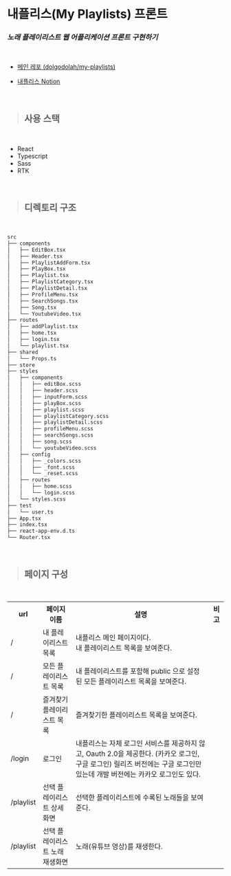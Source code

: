 # **내플리스(My Playlists) 프론트**

### _노래 플레이리스트 웹 어플리케이션 프론트 구현하기_

<br>

- [메인 레포 (dolgodolah/my-playlists)](https://github.com/dolgodolah/my-playlists)

- [내플리스 Notion](https://mirror-oatmeal-27d.notion.site/e534804381b5409ab51b070076202822)

<br>

> ## 사용 스택

<br>

- React
- Typescript
- Sass
- RTK

<br>

> ## 디렉토리 구조

<br>

```bash
src
├── components
│   ├── EditBox.tsx
│   ├── Header.tsx
│   ├── PlaylistAddForm.tsx
│   ├── PlayBox.tsx
│   ├── Playlist.tsx
│   ├── PlaylistCategory.tsx
│   ├── PlaylistDetail.tsx
│   ├── ProfileMenu.tsx
│   ├── SearchSongs.tsx
│   ├── Song.tsx
│   └── YoutubeVideo.tsx
├── routes
│   ├── addPlaylist.tsx
│   ├── home.tsx
│   ├── login.tsx
│   └── playlist.tsx
├── shared
│   └── Props.ts
├── store
├── styles
│   ├── components
│   │   ├── editBox.scss
│   │   ├── header.scss
│   │   ├── inputForm.scss
│   │   ├── playBox.scss
│   │   ├── playlist.scss
│   │   ├── playlistCategory.scss
│   │   ├── playlistDetail.scss
│   │   ├── profileMenu.scss
│   │   ├── searchSongs.scss
│   │   ├── song.scss
│   │   └── youtubeVideo.scss
│   ├── config
│   │   ├── _colors.scss
│   │   ├── _font.scss
│   │   └── _reset.scss
│   ├── routes
│   │   ├── home.scss
│   │   └── login.scss
│   └── styles.scss
├── test
│   └── user.ts
├── App.tsx
├── index.tsx
├── react-app-env.d.ts
└── Router.tsx
```

<br>

> ## 페이지 구성

<br>

<table>
  <th>url</th>
  <th>페이지 이름</th>
  <th>설명</th>
  <th>비고</th>
  <tr>
    <td>/</td>
    <td>내 플레이리스트 목록</td>
    <td>내플리스 메인 페이지이다.<br />내 플레이리스트 목록을 보여준다.</td>
    <td></td>
  </tr>
  <tr>
    <td>/</td>
    <td>모든 플레이리스트 목록</td>
    <td>내 플레이리스트를 포함해 public 으로 설정된 모든 플레이리스트 목록을 보여준다.</td>
    <td></td>
  </tr>
  <tr>
    <td>/</td>
    <td>즐겨찾기 플레이리스트 목록</td>
    <td>즐겨찾기한 플레이리스트 목록을 보여준다.</td>
    <td></td>
  </tr>
  <tr>
    <td>/login</td>
    <td>로그인</td>
    <td>
      내플리스는 자체 로그인 서비스를 제공하지 않고,
      Oauth 2.0을 제공한다. (카카오 로그인, 구글 로그인)
      릴리즈 버전에는 구글 로그인만 있는데
      개발 버전에는 카카오 로그인도 있다.
    </td>
    <td></td>
  </tr>
  <tr>
    <td>/playlist</td>
    <td>선택 플레이리스트 상세화면</td>
    <td>선택한 플레이리스트에 수록된 노래들을 보여준다.</td>
    <td></td>
  </tr>
    <tr>
    <td>/playlist</td>
    <td>선택 플레이리스트 노래 재생화면</td>
    <td>노래(유튜브 영상)를 재생한다.</td>
    <td></td>
  </tr>
</table>
